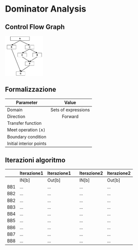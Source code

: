 # Dominator Analysis


## Control Flow Graph

<img src="../img/dominator_analysis_cfg.png" width = 25% alt="cfg"></img>

## Formalizzazione

| Parameter               |                         Value                        |
|-------------------------|:----------------------------------------------------:|
| Domain                  |            Sets of expressions               |
| Direction               |  Forward                                |
| Transfer function       |                       |
| Meet operation (∧)      |                                   |
| Boundary condition      |                                       |
| Initial interior points |                         |


## Iterazioni algoritmo



|     | Iterazione1 | Iterazione1 |     | Iterazione2 | Iterazione2 |
|-----|-------------|-------------|-----|-------------|-------------|
|     | IN[b]       | Out[b]      |     | IN[b]       | Out[b]      |
| BB1 | ...         | ...         |     | ...         | ...         |
| BB2 | ...         | ...         |     | ...         | ...         |
| BB2 | ...         | ...         |     | ...         | ...         |
| BB3 | ...         | ...         |     | ...         | ...         |
| BB4 | ...         | ...         |     | ...         | ...         |
| BB5 | ...         | ...         |     | ...         | ...         |
| BB6 | ...         | ...         |     | ...         | ...         |
| BB7 | ...         | ...         |     | ...         | ...         |
| BB8 | ...         | ...         |     | ...         | ...         |
